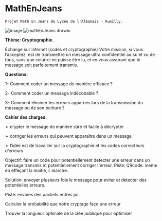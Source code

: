 # MathEnJeans
`Projet Math En Jeans du Lycée de l'Albanais - Rumilly.`

![image](https://user-images.githubusercontent.com/93400818/203819786-66db86db-cb24-4ada-a410-ac9110d35ce5.png)
![mathEnJeans drawio](https://user-images.githubusercontent.com/93400818/204379076-3314a955-4309-46e7-a7a8-431e37159d6d.png)

**Thème: Cryptographie.**

Échange sur Internet (codes et cryptographie)
Votre mission, si vous l’acceptez, est de transmettre un message ultra confidentiel au su et vu de tous, sans que celui-ci ne puisse être lu, et en vous assurant que le message soit parfaitement transmis.

**Questions:**

1- Comment coder un message de manière efficace ?

2- Comment coder un message indécodable ?

3- Comment éliminer les erreurs apparues lors de la transmission du message ou de son écriture ?

**Cahier des charges:**

➢ crypter le message de manière sûre et facile à décrypter

➢ corriger les erreurs qui peuvent apparaître dans un message

➢ l’idée est de travailler sur la cryptographie et les codes correcteurs d’erreurs

Objectif: faire un code pour potentiellement detecter une erreur dans un message transmis et potentiellement corriger l'erreur.
    Piste: QRcode: meme en effeçant la moitié, il marche.

Solution: envoyer plusieurs fois le message pour eviter et detecter des potentielles erreurs.

Piste: envoies des packets entres pc.

Calculer la probabilité que notre cryptage façe une erreur

Trouver la longueur optimale de la clée publique pour optimiser
